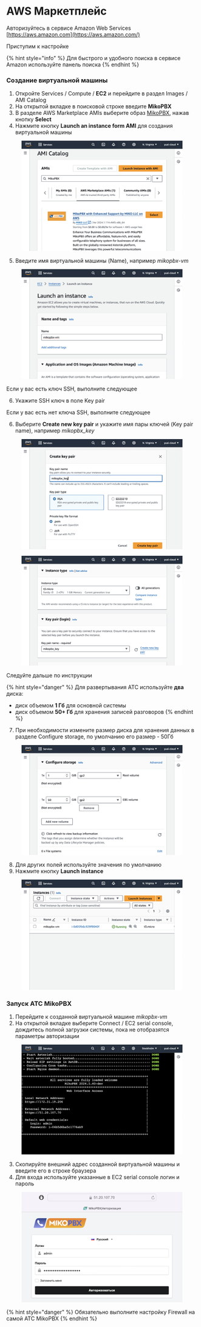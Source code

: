 # AWS Маркетплейс

Авторизуйтесь в сервисе Amazon Web Services [https://aws.amazon.com](https://aws.amazon.com/)

Приступим к настройке

{% hint style="info" %}
Для быстрого и удобного поиска в сервисе Amazon используйте панель поиска
{% endhint %}

### **Создание виртуальной машины**

1. Откройте Services / Compute / **EC2** и перейдите в раздел Images / AMI Catalog
2. На открытой вкладке в поисковой строке введите **MikoPBX**
3. В разделе AWS Marketplace AMIs выберите образ [MikoPBX](https://aws.amazon.com/marketplace/pp/prodview-ota6fb2tftuhw), нажав кнопку **Select**
4. Нажмите кнопку **Launch an instance form AMI** для создания виртуальной машины

<figure><img src="../../../.gitbook/assets/MikoPBXAmazonInstallation_s_12.png" alt=""><figcaption></figcaption></figure>

5. Введите имя виртуальной машины (Name), например _mikopbx-vm_

<figure><img src="../../../.gitbook/assets/MikoPBXAmazonInstallation_s_2 (1).png" alt=""><figcaption></figcaption></figure>

Если у вас есть ключ SSH, выполните следующее

6. Укажите SSH ключ в поле Key pair

Если у вас есть нет ключа SSH, выполните следующее

6. Выберите **Create new key pair** и укажите имя пары ключей (Key pair name), например _mikopbx\_key_

<figure><img src="../../../.gitbook/assets/MikoPBXAmazonInstallation_s_3 (1).png" alt=""><figcaption></figcaption></figure>

<figure><img src="../../../.gitbook/assets/MikoPBXAmazonInstallation_s_4 (1).png" alt=""><figcaption></figcaption></figure>

Следуйте дальше по инструкции

{% hint style="danger" %}
Для развертывания АТС используйте **два** диска:

* диск объемом **1 Гб** для основной системы
* диск объемом **50+ Гб** для хранения записей разговоров
{% endhint %}

7. При необходимости измените размер диска для хранения данных в разделе Configure storage, по умолчанию его размер - 50Гб

<figure><img src="../../../.gitbook/assets/MikoPBXAmazonInstallation_s_7 (1).png" alt=""><figcaption></figcaption></figure>

8. Для других полей используйте значения по умолчанию
9. Нажмите кнопку **Launch instance**

<figure><img src="../../../.gitbook/assets/MikoPBXAmazonInstallation_s_8 (1).png" alt=""><figcaption></figcaption></figure>

### **Запуск АТС MikoPBX**

1. Перейдите к созданной виртуальной машине _mikopbx-vm_
2. На открытой вкладке выберите Connect / EC2 serial console, дождитесь полной загрузки системы, пока не отобразятся параметры авторизации

<figure><img src="../../../.gitbook/assets/MikoPBXAmazonInstallation_s_9 (1).png" alt=""><figcaption></figcaption></figure>

3. Скопируйте внешний адрес созданной виртуальной машины и введите его в строке браузера
4. Для входа используйте указанные в EC2 serial console логин и пароль

<figure><img src="../../../.gitbook/assets/MikoPBXAmazonInstallation_s_10 (1).png" alt=""><figcaption></figcaption></figure>

{% hint style="danger" %}
Обязательно выполните настройку Firewall на самой АТС MikoPBX
{% endhint %}
